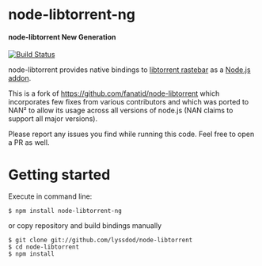 # node-libtorrent-ng

#### node-libtorrent New Generation

[![Build Status](https://travis-ci.org/lyssdod/node-libtorrent.svg?branch=master)](https://travis-ci.org/lyssdod/node-libtorrent)

node-libtorrent provides native bindings to [libtorrent rastebar](http://www.rasterbar.com/products/libtorrent/) as a [Node.js addon](http://nodejs.org/docs/latest/api/addons.html).

This is a fork of https://github.com/fanatid/node-libtorrent which incorporates few fixes from various
contributors and which was ported to NAN² to allow its usage across all versions of node.js
(NAN claims to support all major versions).

Please report any issues you find while running this code. Feel free to open a PR as well.

# Getting started
Execute in command line:
```
$ npm install node-libtorrent-ng
```
or copy repository and build bindings manually
```
$ git clone git://github.com/lyssdod/node-libtorrent
$ cd node-libtorrent
$ npm install
```

